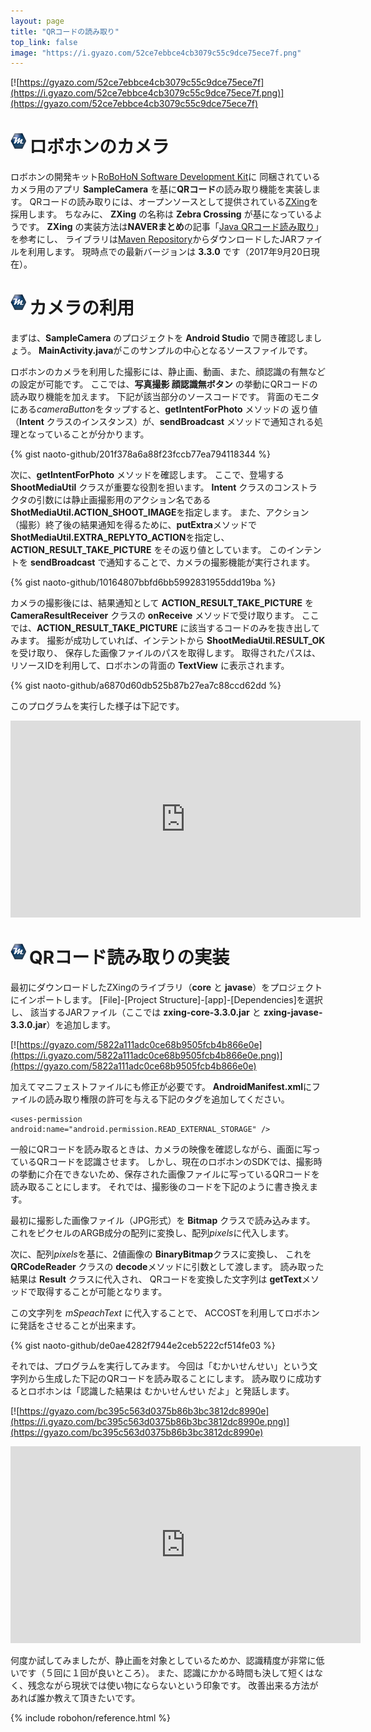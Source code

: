 ```yaml
---
layout: page
title: "QRコードの読み取り"
top_link: false
image: "https://i.gyazo.com/52ce7ebbce4cb3079c55c9dce75ece7f.png"
---
```


[![https://gyazo.com/52ce7ebbce4cb3079c55c9dce75ece7f](https://i.gyazo.com/52ce7ebbce4cb3079c55c9dce75ece7f.png)](https://gyazo.com/52ce7ebbce4cb3079c55c9dce75ece7f)

# <img style="margin-right:5px;margin-bottom:7px" src="/favicon/favicon-25x25.png">ロボホンのカメラ

ロボホンの開発キット[RoBoHoN Software Development Kit](https://robohon.com/)に
同梱されているカメラ用のアプリ **SampleCamera** を基に**QRコード**の読み取り機能を実装します。
QRコードの読み取りには、オープンソースとして提供されている[ZXing](https://github.com/zxing/zxing)を採用します。
ちなみに、 **ZXing** の名称は **Zebra Crossing** が基になっているようです。
**ZXing** の実装方法は**NAVERまとめ**の記事「[Java QRコード読み取り](https://matome.naver.jp/odai/2145682262481163101)」を参考にし、
ライブラリは[Maven Repository](http://mvnrepository.com/)からダウンロードしたJARファイルを利用します。
現時点での最新バージョンは **3.3.0** です（2017年9月20日現在）。

# <img style="margin-right:5px;margin-bottom:7px" src="/favicon/favicon-25x25.png">カメラの利用

まずは、**SampleCamera** のプロジェクトを **Android Studio** で開き確認しましょう。
**MainActivity.java**がこのサンプルの中心となるソースファイルです。

ロボホンのカメラを利用した撮影には、静止画、動画、また、顔認識の有無などの設定が可能です。
ここでは、**写真撮影 顔認識無ボタン** の挙動にQRコードの読み取り機能を加えます。
下記が該当部分のソースコードです。
背面のモニタにある*cameraButton*をタップすると、**getIntentForPhoto** メソッドの
返り値（**Intent** クラスのインスタンス）が、**sendBroadcast** メソッドで通知される処理となっていることが分かります。

{% gist naoto-github/201f378a6a88f23fccb77ea794118344 %}

次に、**getIntentForPhoto** メソッドを確認します。
ここで、登場する **ShootMediaUtil** クラスが重要な役割を担います。
**Intent** クラスのコンストラクタの引数には静止画撮影用のアクション名である**ShotMediaUtil.ACTION_SHOOT_IMAGE**を指定します。
また、アクション（撮影）終了後の結果通知を得るために、**putExtra**メソッドで **ShotMediaUtil.EXTRA_REPLYTO_ACTION**を指定し、
**ACTION_RESULT_TAKE_PICTURE** をその返り値としています。
このインテントを **sendBroadcast** で通知することで、カメラの撮影機能が実行されます。

{% gist naoto-github/10164807bbfd6bb5992831955ddd19ba %}

カメラの撮影後には、結果通知として **ACTION_RESULT_TAKE_PICTURE** を **CameraResultReceiver** クラスの
**onReceive** メソッドで受け取ります。
ここでは、**ACTION_RESULT_TAKE_PICTURE** に該当するコードのみを抜き出してみます。
撮影が成功していれば、インテントから **ShootMediaUtil.RESULT_OK** を受け取り、
保存した画像ファイルのパスを取得します。
取得されたパスは、リソースIDを利用して、ロボホンの背面の **TextView** に表示されます。

{% gist naoto-github/a6870d60db525b87b27ea7c88ccd62dd %}

このプログラムを実行した様子は下記です。

<iframe width="560" height="315" src="https://www.youtube.com/embed/H7ZqVu46Tnk?rel=0&amp;controls=0&amp;showinfo=0" frameborder="0" allowfullscreen></iframe>

# <img style="margin-right:5px;margin-bottom:7px" src="/favicon/favicon-25x25.png">QRコード読み取りの実装

最初にダウンロードしたZXingのライブラリ（**core** と **javase**）をプロジェクトにインポートします。
[File]-[Project Structure]-[app]-[Dependencies]を選択し、
該当するJARファイル（ここでは **zxing-core-3.3.0.jar** と **zxing-javase-3.3.0.jar**）を追加します。

[![https://gyazo.com/5822a111adc0ce68b9505fcb4b866e0e](https://i.gyazo.com/5822a111adc0ce68b9505fcb4b866e0e.png)](https://gyazo.com/5822a111adc0ce68b9505fcb4b866e0e)

加えてマニフェストファイルにも修正が必要です。
**AndroidManifest.xml**にファイルの読み取り権限の許可を与える下記のタグを追加してください。

    <uses-permission android:name="android.permission.READ_EXTERNAL_STORAGE" />

一般にQRコードを読み取るときは、カメラの映像を確認しながら、画面に写っているQRコードを認識させます。
しかし、現在のロボホンのSDKでは、撮影時の挙動に介在できないため、保存された画像ファイルに写っているQRコードを読み取ることにします。
それでは、撮影後のコードを下記のように書き換えます。

最初に撮影した画像ファイル（JPG形式）を **Bitmap** クラスで読み込みます。
これをピクセルのARGB成分の配列に変換し、配列*pixels*に代入します。

次に、配列*pixels*を基に、2値画像の **BinaryBitmap**クラスに変換し、
これを **QRCodeReader** クラスの **decode**メソッドに引数として渡します。
読み取った結果は **Result** クラスに代入され、
QRコードを変換した文字列は **getText**メソッドで取得することが可能となります。

この文字列を *mSpeachText* に代入することで、
ACCOSTを利用してロボホンに発話をさせることが出来ます。

{% gist naoto-github/de0ae4282f7944e2ceb5222cf514fe03 %}

それでは、プログラムを実行してみます。
今回は「むかいせんせい」という文字列から生成した下記のQRコードを読み取ることにします。
読み取りに成功するとロボホンは「認識した結果は むかいせんせい だよ」と発話します。

[![https://gyazo.com/bc395c563d0375b86b3bc3812dc8990e](https://i.gyazo.com/bc395c563d0375b86b3bc3812dc8990e.png)](https://gyazo.com/bc395c563d0375b86b3bc3812dc8990e)

<iframe width="560" height="315" src="https://www.youtube.com/embed/Cw5MsB41zjM?rel=0&amp;controls=0&amp;showinfo=0" frameborder="0" allowfullscreen></iframe>

何度か試してみましたが、静止画を対象としているためか、認識精度が非常に低いです（５回に１回が良いところ）。
また、認識にかかる時間も決して短くはなく、残念ながら現状では使い物にならないという印象です。
改善出来る方法があれば誰か教えて頂きたいです。

{% include robohon/reference.html %}

